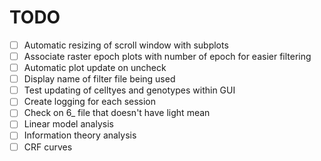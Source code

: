 # TODO 

- [ ] Automatic resizing of scroll window with subplots
- [ ] Associate raster epoch plots with number of epoch for easier filtering
- [ ] Automatic plot update on uncheck
- [ ] Display name of filter file being used
- [ ] Test updating of celltyes and genotypes within GUI
- [ ] Create logging for each session
- [ ] Check on 6_ file that doesn't have light mean
- [ ] Linear model analysis
- [ ] Information theory analysis
- [ ] CRF curves